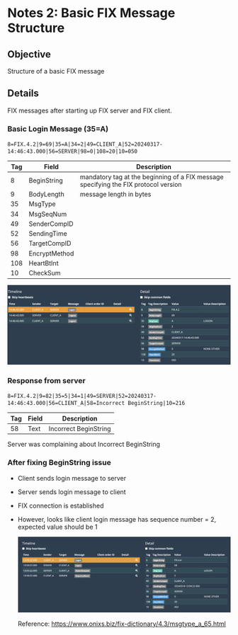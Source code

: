 # Notes 2: Basic FIX Message Structure

## Objective
Structure of a basic FIX message

## Details

FIX messages after starting up FIX server and FIX client.

###  Basic Login Message (35=A)
```
8=FIX.4.2|9=69|35=A|34=2|49=CLIENT_A|52=20240317-14:46:43.000|56=SERVER|98=0|108=20|10=050
```
| Tag | Field | Description
| --- | ----- | -----------
| 8   | BeginString   | mandatory tag at the beginning of a FIX message specifying the FIX protocol version
| 9   | BodyLength | message length in bytes
|35   | MsgType |
|34   | MsgSeqNum | 
|49   | SenderCompID |
|52   | SendingTime |
|56   | TargetCompID |
|98   | EncryptMethod |
|108  | HeartBtInt    |
|10   | CheckSum

![1_logon.png](screenshots%2F1_logon.png)

### Response from server
```
8=FIX.4.2|9=82|35=5|34=1|49=SERVER|52=20240317-14:46:43.000|56=CLIENT_A|58=Incorrect BeginString|10=216
```

| Tag | Field | Description
|-----|-------| -----------
| 58  | Text  | Incorrect BeginString

Server was complaining about Incorrect BeginString

### After fixing BeginString issue

* Client sends login message to server
* Server sends login message to client
* FIX connection is established
* However, looks like client login message has sequence number = 2, expected value should be 1

    ![2_logon_success.png](screenshots%2F2_logon_success.png)

    Reference: https://www.onixs.biz/fix-dictionary/4.3/msgtype_a_65.html

